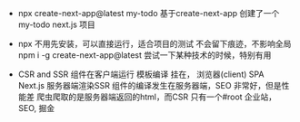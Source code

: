 - npx create-next-app@latest my-todo
    基于create-next-app 创建了一个my-todo next.js 项目
- npx
    不用先安装，可以直接运行，适合项目的测试
    不会留下痕迹，不影响全局
    npm i -g create-next-app@latest
    尝试一下某种技术的时候，特别有用 

- CSR and SSR 
    组件在客户端运行 模板编译 挂在， 浏览器(client) SPA
    Next.js 服务器端渲染SSR 组件的编译发生在服务器端，SEO 非常好，但是性能差
    爬虫爬取的是服务器端返回的html，而CSR 只有一个#root
    企业站，SEO, 掘金 